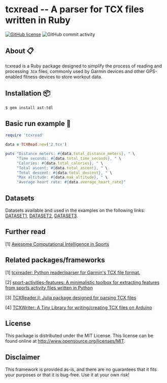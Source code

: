 # tcxread -- A parser for TCX files written in Ruby

[![GitHub license](https://img.shields.io/github/license/firefly-cpp/tcxread.svg)](https://github.com/firefly-cpp/tcxread/blob/master/LICENSE)
![GitHub commit activity](https://img.shields.io/github/commit-activity/w/firefly-cpp/tcxread.jl.svg)

## About 📋

tcxread is a Ruby package designed to simplify the process of reading and processing .tcx files, commonly used by Garmin devices and other GPS-enabled fitness devices to store workout data.

## Installation 📦

```sh
$ gem install ast-tdl
```

## Basic run example 🚀

```ruby
require 'tcxread'

data = TCXRead.new('2.tcx')

puts "Distance meters: #{data.total_distance_meters}, " \
     "Time seconds: #{data.total_time_seconds}, " \
     "Calories: #{data.total_calories}, " \
     "Total ascent: #{data.total_ascent}, " \
     "Total descent: #{data.total_descent}, " \
     "Max altitude: #{data.max_altitude}, " \
     "Average heart rate: #{data.average_heart_rate}"
```

## Datasets

Datasets available and used in the examples on the following links: [DATASET1](http://iztok-jr-fister.eu/static/publications/Sport5.zip), [DATASET2](http://iztok-jr-fister.eu/static/css/datasets/Sport.zip), [DATASET3](https://github.com/firefly-cpp/tcx-test-files).

## Further read

[1] [Awesome Computational Intelligence in Sports](https://github.com/firefly-cpp/awesome-computational-intelligence-in-sports)

## Related packages/frameworks

[1] [tcxreader: Python reader/parser for Garmin's TCX file format.](https://github.com/alenrajsp/tcxreader)

[2] [sport-activities-features: A minimalistic toolbox for extracting features from sports activity files written in Python](https://github.com/firefly-cpp/sport-activities-features)

[3] [TCXReader.jl: Julia package designed for parsing TCX files](https://github.com/firefly-cpp/TCXReader.jl)

[4] [TCXWriter: A Tiny Library for writing/creating TCX files on Arduino](https://github.com/firefly-cpp/tcxwriter)

## License

This package is distributed under the MIT License. This license can be found online at <http://www.opensource.org/licenses/MIT>.

## Disclaimer

This framework is provided as-is, and there are no guarantees that it fits your purposes or that it is bug-free. Use it at your own risk!
